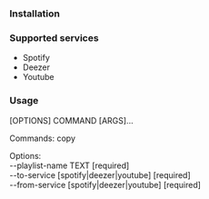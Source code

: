 ### Installation


### Supported services
- Spotify
- Deezer
- Youtube


### Usage

[OPTIONS] COMMAND [ARGS]...

Commands:
  copy

Options:  
  --playlist-name TEXT [required]  
  --to-service [spotify|deezer|youtube] [required]  
  --from-service [spotify|deezer|youtube] [required]  


